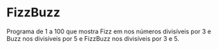 # FizzBuzz
Programa de 1 a 100 que mostra Fizz em nos números divisíveis por 3 e Buzz nos divisíveis por 5 e FizzBuzz nos divisíveis por 3 e 5.
